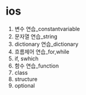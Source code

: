 # ios
1. 변수 연습_constantvariable
2. 문자열 연습_string
3. dictionary 연습_dictionary
4. 흐름제어 연습_for,while
5. if, swhich
6. 함수 연습_function
7. class
8. structure
9. optional
